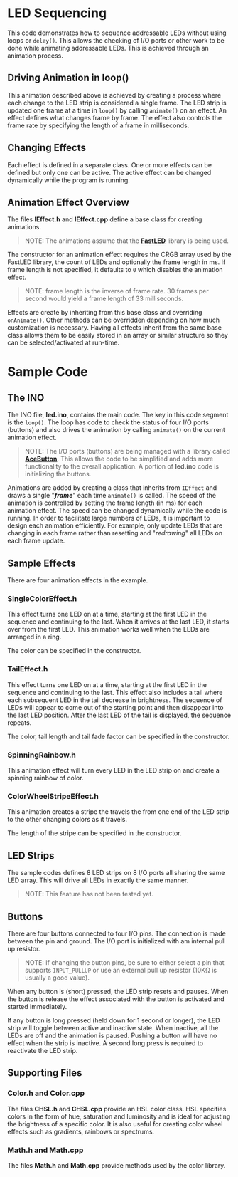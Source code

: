 # LED Sequencing
This code demonstrates how to sequence addressable LEDs without using loops or `delay()`. This allows the checking of I/O ports or other work to be done while animating addressable LEDs. This is achieved through an animation process.

## Driving Animation in loop()
This animation described above is achieved by creating a process where each change to the LED strip is considered a single frame. The LED strip is updated one frame at a time in `loop()` by calling `animate()` on an effect. An effect defines what changes frame by frame. The effect also controls the frame rate by specifying the length of a frame in milliseconds.

## Changing Effects
Each effect is defined in a separate class. One or more effects can be defined but only one can be active. The active effect can be changed dynamically while the program is running.

## Animation Effect Overview
The files **IEffect.h** and **IEffect.cpp** define a base class for creating animations.

> NOTE: The animations assume that the **[FastLED](https://fastled.io/)** library is being used.

The constructor for an animation effect requires the CRGB array used by the FastLED library, the count of LEDs and optionally the frame length in ms. If frame length is not specified, it defaults to `0` which disables the animation effect.

> NOTE: frame length is the inverse of frame rate. 30 frames per second would yield a frame length of 33 milliseconds.

Effects are create by inheriting from this base class and overriding `onAnimate()`. Other methods can be overridden depending on how much customization is necessary. Having all effects inherit from the same base class allows them to be easily stored in an array or similar structure so they can be selected/activated at run-time.

# Sample Code
## The INO
The INO file, **led.ino**, contains the main code. The key in this code segment is the `loop()`. The loop has code to check the status of four I/O ports (buttons) and also drives the animation by calling `animate()` on the current animation effect.

> NOTE: The I/O ports (buttons) are being managed with a library called **[AceButton](https://github.com/bxparks/AceButton)**. This allows the code to be simplified and adds more functionality to the overall application. A portion of **led.ino** code is initializing the buttons.

Animations are added by creating a class that inherits from `IEffect` and draws a single "***frame***" each time `animate()` is called. The speed of the animation is controlled by setting the frame length (in ms) for each animation effect. The speed can be changed dynamically while the code is running. In order to facilitate large numbers of LEDs, it is important to design each animation efficiently. For example, only update LEDs that are changing in each frame rather than resetting and "*redrawing*" all LEDs on each frame update.

## Sample Effects
There are four animation effects in the example. 

### SingleColorEffect.h
This effect turns one LED on at a time, starting at the first LED in the sequence and continuing to the last. When it arrives at the last LED, it starts over from the first LED. This animation works well when the LEDs are arranged in a ring.

The color can be specified in the constructor.

### TailEffect.h
This effect turns one LED on at a time, starting at the first LED in the sequence and continuing to the last. This effect also includes a tail where each subsequent LED in the tail decrease in brightness. The sequence of LEDs will appear to come out of the starting point and then disappear into the last LED position. After the last LED of the tail is displayed, the sequence repeats.

The color, tail length and tail fade factor can be specified in the constructor.

### SpinningRainbow.h
This animation effect will turn every LED in the LED strip on and create a spinning rainbow of color.

### ColorWheelStripeEffect.h
This animation creates a stripe the travels the from one end of the LED strip to the other changing colors as it travels.

The length of the stripe can be specified in the constructor.

## LED Strips
The sample codes defines 8 LED strips on 8 I/O ports all sharing the same LED array. This will drive all LEDs in exactly the same manner.

> NOTE: This feature has not been tested yet.

## Buttons
There are four buttons connected to four I/O pins. The connection is made between the pin and ground. The I/O port is initialized with am internal pull up resistor. 

> NOTE: If changing the button pins, be sure to either select a pin that supports `INPUT_PULLUP` or use an external pull up resistor (10KΩ is usually a good value).

When any button is (short) pressed, the LED strip resets and pauses. When the button is release the effect associated with the button is activated and started immediately.

If any button is long pressed (held down for 1 second or longer), the LED strip will toggle between active and inactive state. When inactive, all the LEDs are off and the animation is paused. Pushing a button will have no effect when the strip is inactive. A second long press is required to reactivate the LED strip.

## Supporting Files

### Color.h and Color.cpp
The files **CHSL.h** and **CHSL.cpp** provide an HSL color class. HSL specifies colors in the form of hue, saturation and luminosity and is ideal for adjusting the brightness of a specific color. It is also useful for creating color wheel effects such as gradients, rainbows or spectrums.

### Math.h and Math.cpp
The files **Math.h** and **Math.cpp** provide methods used by the color library.